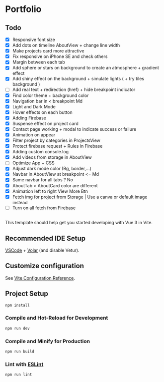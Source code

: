 # Portfolio

## Todo
- [x] Responsive font size
- [x] Add dots on timeline AboutView + change line width
- [x] Make projects card more attractive
- [x] Fix responsive on iPhone SE and check others
- [x] Margin between each tab
- [x] Add sphere or stars on background to create an atmosphere + gradient effect
- [x] Add shiny effect on the background + simulate lights ( + try tiles background )
- [ ] Add real text + redirection (href) + hide breakpoint indicator
- [x] Find color theme + background color
- [x] Navigation bar in < breakpoint Md
- [x] Light and Dark Mode
- [x] Hover effects on each button
- [x] Adding Firebase
- [x] Suspense effect on project card
- [x] Contact page working + modal to indicate success or failure
- [x] Animation on appear
- [x] Filter project by categories in ProjectsView
- [x] Protect firebase request + Rules in Firebase
- [x] Adding custom console.log
- [x] Add videos from storage in AboutView
- [ ] Optimize App + CSS
- [x] Adjust dark mode color (Bg, border,...)
- [x] Navbar in AboutView at breakpoint <= Md
- [x] Same navbar for all tabs ? No
- [x] AboutTab > AboutCard color are different
- [x] Animation left to right View More Btn
- [x] Fetch img for project from Storage | Use a canva or default image instead
- [ ] Turn on all fetch from Firebase
<!-- https://developer.mozilla.org/en-US/docs/Web/API/Canvas_API/Tutorial/Drawing_text -->

<!-- - [ ] Add smooth animation AboutView ( Better between v-if & v-show ? ) -->
<!-- - [ ] Search project animation -->
<!-- - [ ] Add Feedbacks / Experiences tab -->

##
This template should help get you started developing with Vue 3 in Vite.

## Recommended IDE Setup

[VSCode](https://code.visualstudio.com/) + [Volar](https://marketplace.visualstudio.com/items?itemName=Vue.volar) (and disable Vetur).

## Customize configuration

See [Vite Configuration Reference](https://vitejs.dev/config/).

## Project Setup

```sh
npm install
```

### Compile and Hot-Reload for Development

```sh
npm run dev
```

### Compile and Minify for Production

```sh
npm run build
```

### Lint with [ESLint](https://eslint.org/)

```sh
npm run lint
```
